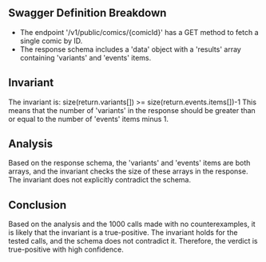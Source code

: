 ## Swagger Definition Breakdown
- The endpoint '/v1/public/comics/{comicId}' has a GET method to fetch a single comic by ID.
- The response schema includes a 'data' object with a 'results' array containing 'variants' and 'events' items.

## Invariant
The invariant is: size(return.variants[]) >= size(return.events.items[])-1
This means that the number of 'variants' in the response should be greater than or equal to the number of 'events' items minus 1.

## Analysis
Based on the response schema, the 'variants' and 'events' items are both arrays, and the invariant checks the size of these arrays in the response. The invariant does not explicitly contradict the schema.

## Conclusion
Based on the analysis and the 1000 calls made with no counterexamples, it is likely that the invariant is a true-positive. The invariant holds for the tested calls, and the schema does not contradict it. Therefore, the verdict is true-positive with high confidence.
